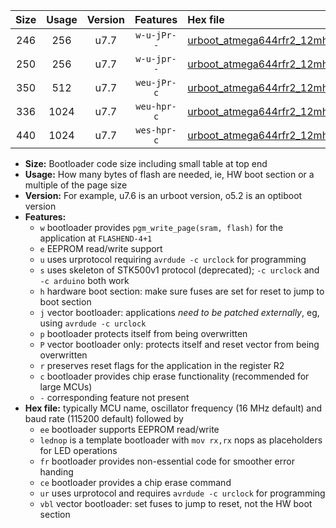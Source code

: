 |Size|Usage|Version|Features|Hex file|
|:-:|:-:|:-:|:-:|:--|
|246|256|u7.7|`w-u-jPr--`|[urboot_atmega644rfr2_12mhz_9600bps_lednop_ur_vbl.hex](https://raw.githubusercontent.com/stefanrueger/urboot.hex/main/mcus/atmega644rfr2/fcpu_12mhz/9600_bps/urboot_atmega644rfr2_12mhz_9600bps_lednop_ur_vbl.hex)|
|250|256|u7.7|`w-u-jpr--`|[urboot_atmega644rfr2_12mhz_9600bps_lednop_fr_ur_vbl.hex](https://raw.githubusercontent.com/stefanrueger/urboot.hex/main/mcus/atmega644rfr2/fcpu_12mhz/9600_bps/urboot_atmega644rfr2_12mhz_9600bps_lednop_fr_ur_vbl.hex)|
|350|512|u7.7|`weu-jPr-c`|[urboot_atmega644rfr2_12mhz_9600bps_ee_lednop_fr_ce_ur_vbl.hex](https://raw.githubusercontent.com/stefanrueger/urboot.hex/main/mcus/atmega644rfr2/fcpu_12mhz/9600_bps/urboot_atmega644rfr2_12mhz_9600bps_ee_lednop_fr_ce_ur_vbl.hex)|
|336|1024|u7.7|`weu-hpr-c`|[urboot_atmega644rfr2_12mhz_9600bps_ee_lednop_fr_ce_ur.hex](https://raw.githubusercontent.com/stefanrueger/urboot.hex/main/mcus/atmega644rfr2/fcpu_12mhz/9600_bps/urboot_atmega644rfr2_12mhz_9600bps_ee_lednop_fr_ce_ur.hex)|
|440|1024|u7.7|`wes-hpr-c`|[urboot_atmega644rfr2_12mhz_9600bps_ee_lednop_fr_ce.hex](https://raw.githubusercontent.com/stefanrueger/urboot.hex/main/mcus/atmega644rfr2/fcpu_12mhz/9600_bps/urboot_atmega644rfr2_12mhz_9600bps_ee_lednop_fr_ce.hex)|

- **Size:** Bootloader code size including small table at top end
- **Usage:** How many bytes of flash are needed, ie, HW boot section or a multiple of the page size
- **Version:** For example, u7.6 is an urboot version, o5.2 is an optiboot version
- **Features:**
  + `w` bootloader provides `pgm_write_page(sram, flash)` for the application at `FLASHEND-4+1`
  + `e` EEPROM read/write support
  + `u` uses urprotocol requiring `avrdude -c urclock` for programming
  + `s` uses skeleton of STK500v1 protocol (deprecated); `-c urclock` and `-c arduino` both work
  + `h` hardware boot section: make sure fuses are set for reset to jump to boot section
  + `j` vector bootloader: applications *need to be patched externally*, eg, using `avrdude -c urclock`
  + `p` bootloader protects itself from being overwritten
  + `P` vector bootloader only: protects itself and reset vector from being overwritten
  + `r` preserves reset flags for the application in the register R2
  + `c` bootloader provides chip erase functionality (recommended for large MCUs)
  + `-` corresponding feature not present
- **Hex file:** typically MCU name, oscillator frequency (16 MHz default) and baud rate (115200 default) followed by
  + `ee` bootloader supports EEPROM read/write
  + `lednop` is a template bootloader with `mov rx,rx` nops as placeholders for LED operations
  + `fr` bootloader provides non-essential code for smoother error handing
  + `ce` bootloader provides a chip erase command
  + `ur` uses urprotocol and requires `avrdude -c urclock` for programming
  + `vbl` vector bootloader: set fuses to jump to reset, not the HW boot section
